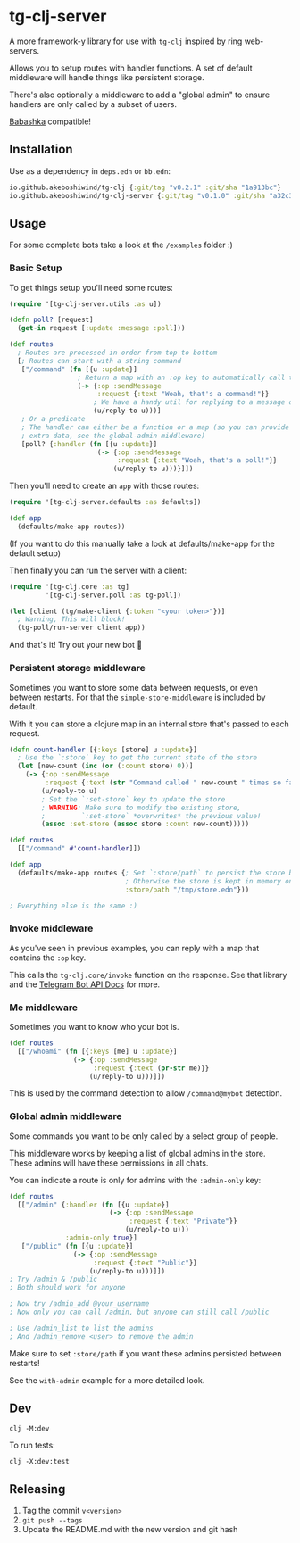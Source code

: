 # tg-clj-server

<!-- TODO: Links everywhere! -->
A more framework-y library for use with `tg-clj` inspired by ring web-servers.

Allows you to setup routes with handler functions. A set of default middleware
will handle things like persistent storage.

There's also optionally a middleware to add a "global admin" to ensure handlers
are only called by a subset of users.

[Babashka](https://github.com/babashka/babashka) compatible!

## Installation

Use as a dependency in `deps.edn` or `bb.edn`:

```clojure
io.github.akeboshiwind/tg-clj {:git/tag "v0.2.1" :git/sha "1a913bc"}
io.github.akeboshiwind/tg-clj-server {:git/tag "v0.1.0" :git/sha "a32c34"}
```

## Usage

For some complete bots take a look at the `/examples` folder :)

### Basic Setup

To get things setup you'll need some routes:

```clojure
(require '[tg-clj-server.utils :as u])

(defn poll? [request]
  (get-in request [:update :message :poll]))

(def routes
  ; Routes are processed in order from top to bottom
  [; Routes can start with a string command
   ["/command" (fn [{u :update}]
                 ; Return a map with an :op key to automatically call ttg-clj/invoke
                 (-> {:op :sendMessage
                      :request {:text "Woah, that's a command!"}}
                     ; We have a handy util for replying to a message directly
                     (u/reply-to u)))]
   ; Or a predicate
   ; The handler can either be a function or a map (so you can provide some
   ; extra data, see the global-admin middleware)
   [poll? {:handler (fn [{u :update}]
                      (-> {:op :sendMessage
                           :request {:text "Woah, that's a poll!"}}
                          (u/reply-to u)))}]])
```

Then you'll need to create an `app` with those routes:

```clojure
(require '[tg-clj-server.defaults :as defaults])

(def app
  (defaults/make-app routes))
```

(If you want to do this manually take a look at defaults/make-app for the default setup)

Then finally you can run the server with a client:

```clojure
(require '[tg-clj.core :as tg]
         '[tg-clj-server.poll :as tg-poll])

(let [client (tg/make-client {:token "<your token>"})]
  ; Warning, This will block!
  (tg-poll/run-server client app))
```

And that's it! Try out your new bot 🤖


### Persistent storage middleware

Sometimes you want to store some data between requests, or even between restarts.
For that the `simple-store-middleware` is included by default.

With it you can store a clojure map in an internal store that's passed to each request.

```clojure
(defn count-handler [{:keys [store] u :update}]
  ; Use the `:store` key to get the current state of the store
  (let [new-count (inc (or (:count store) 0))]
    (-> {:op :sendMessage
         :request {:text (str "Command called " new-count " times so far")}}
        (u/reply-to u)
        ; Set the `:set-store` key to update the store
        ; WARNING: Make sure to modify the existing store,
        ;         `:set-store` *overwrites* the previous value!
        (assoc :set-store (assoc store :count new-count)))))

(def routes
  [["/command" #'count-handler]])

(def app
  (defaults/make-app routes {; Set `:store/path` to persist the store between restarts
                             ; Otherwise the store is kept in memory only
                             :store/path "/tmp/store.edn"}))

; Everything else is the same :)
```


### Invoke middleware

As you've seen in previous examples, you can reply with a map that contains the `:op` key.

This calls the `tg-clj.core/invoke` function on the response.
See that library and the [Telegram Bot API Docs](https://core.telegram.org/bots/api) for more.


### Me middleware

Sometimes you want to know who your bot is.

```clojure
(def routes
  [["/whoami" (fn [{:keys [me] u :update}]
                (-> {:op :sendMessage
                     :request {:text (pr-str me)}}
                    (u/reply-to u)))]])
```

This is used by the command detection to allow `/command@mybot` detection.


### Global admin middleware

Some commands you want to be only called by a select group of people.

This middleware works by keeping a list of global admins in the store.
These admins will have these permissions in all chats.

You can indicate a route is only for admins with the `:admin-only` key:

```clojure
(def routes
  [["/admin" {:handler (fn [{u :update}]
                         (-> {:op :sendMessage
                              :request {:text "Private"}}
                             (u/reply-to u)))
              :admin-only true}]
   ["/public" (fn [{u :update}]
                (-> {:op :sendMessage
                     :request {:text "Public"}}
                    (u/reply-to u)))]])
; Try /admin & /public
; Both should work for anyone

; Now try /admin_add @your_username
; Now only you can call /admin, but anyone can still call /public

; Use /admin_list to list the admins
; And /admin_remove <user> to remove the admin
```

Make sure to set `:store/path` if you want these admins persisted between restarts!

See the `with-admin` example for a more detailed look.

## Dev

`clj -M:dev`

To run tests:

`clj -X:dev:test`

## Releasing

1. Tag the commit `v<version>`
2. `git push --tags`
2. Update the README.md with the new version and git hash
